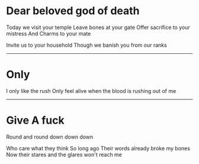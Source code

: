 # Dear beloved god of death

Today we visit your temple
Leave bones at your gate
Offer sacrifice to your mistress
And Charms to your mate

Invite us to your household
Though we banish you from our ranks

---

# Only

I only like the rush
Only feel alive when the blood is rushing out of me

---

# Give A fuck

Round and round
down down down

Who care what they think
So long ago
Their words already broke my bones
Now their stares and the glares won't reach me
